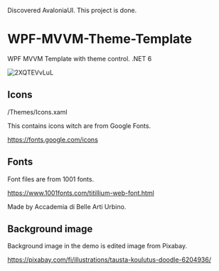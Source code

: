 Discovered AvaloniaUI. This project is done.

# WPF-MVVM-Theme-Template

WPF MVVM Template with theme control. .NET 6

![2XQTEVvLuL](https://user-images.githubusercontent.com/51534125/212478945-3bb4c536-e8c8-4db1-97ac-8ce18958abd5.gif)



## Icons
/Themes/Icons.xaml

This contains icons witch are from Google Fonts.

https://fonts.google.com/icons

## Fonts
Font files are from 1001 fonts.

https://www.1001fonts.com/titillium-web-font.html

Made by Accademia di Belle Arti Urbino.

## Background image
Background image in the demo is edited image from Pixabay.

https://pixabay.com/fi/illustrations/tausta-koulutus-doodle-6204936/
